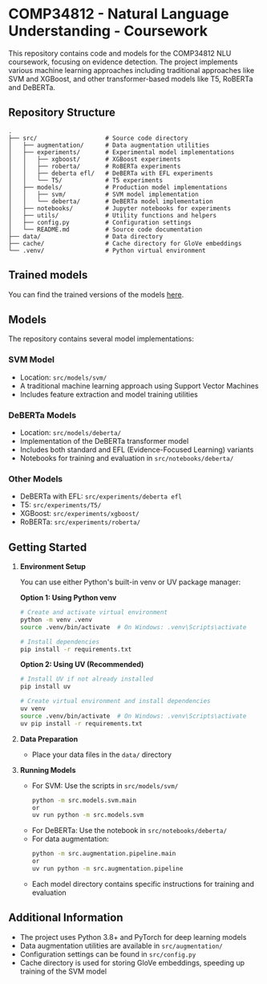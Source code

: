 # COMP34812 - Natural Language Understanding - Coursework

This repository contains code and models for the COMP34812 NLU coursework, focusing on evidence detection. The project implements various machine learning approaches including traditional approaches like SVM and XGBoost, and other transformer-based models like T5, RoBERTa and DeBERTa.

## Repository Structure

```
.
├── src/                   # Source code directory
│   ├── augmentation/      # Data augmentation utilities
│   ├── experiments/       # Experimental model implementations
│   │   ├── xgboost/       # XGBoost experiments
│   │   ├── roberta/       # RoBERTa experiments
│   │   ├── deberta efl/   # DeBERTa with EFL experiments
│   │   └── T5/            # T5 experiments
│   ├── models/            # Production model implementations
│   │   ├── svm/           # SVM model implementation
│   │   └── deberta/       # DeBERTa model implementation
│   ├── notebooks/         # Jupyter notebooks for experiments
│   ├── utils/             # Utility functions and helpers
│   ├── config.py          # Configuration settings
│   └── README.md          # Source code documentation
├── data/                  # Data directory
├── cache/                 # Cache directory for GloVe embeddings
└── .venv/                 # Python virtual environment
```

## Trained models

You can find the trained versions of the models [here](https://drive.google.com/drive/folders/1iPO9eOqhOcxakccri3-Thjm0wH09LKT4?usp=sharing).

## Models

The repository contains several model implementations:

### SVM Model

- Location: `src/models/svm/`
- A traditional machine learning approach using Support Vector Machines
- Includes feature extraction and model training utilities

### DeBERTa Models

- Location: `src/models/deberta/`
- Implementation of the DeBERTa transformer model
- Includes both standard and EFL (Evidence-Focused Learning) variants
- Notebooks for training and evaluation in `src/notebooks/deberta/`

### Other Models

- DeBERTa with EFL: `src/experiments/deberta efl`
- T5: `src/experiments/T5/`
- XGBoost: `src/experiments/xgboost/`
- RoBERTa: `src/experiments/roberta/`

## Getting Started

1. **Environment Setup**

   You can use either Python's built-in venv or UV package manager:

   **Option 1: Using Python venv**

   ```bash
   # Create and activate virtual environment
   python -m venv .venv
   source .venv/bin/activate  # On Windows: .venv\Scripts\activate

   # Install dependencies
   pip install -r requirements.txt
   ```

   **Option 2: Using UV (Recommended)**

   ```bash
   # Install UV if not already installed
   pip install uv

   # Create virtual environment and install dependencies
   uv venv
   source .venv/bin/activate  # On Windows: .venv\Scripts\activate
   uv pip install -r requirements.txt
   ```

2. **Data Preparation**

   - Place your data files in the `data/` directory

3. **Running Models**
   - For SVM: Use the scripts in `src/models/svm/`
     ```bash
     python -m src.models.svm.main
     or
     uv run python -m src.models.svm
     ```
   - For DeBERTa: Use the notebook in `src/notebooks/deberta/`
   - For data augmentation:
     ```bash
     python -m src.augmentation.pipeline.main
     or
     uv run python -m src.augmentation.pipeline
     ```
   - Each model directory contains specific instructions for training and evaluation

## Additional Information

- The project uses Python 3.8+ and PyTorch for deep learning models
- Data augmentation utilities are available in `src/augmentation/`
- Configuration settings can be found in `src/config.py`
- Cache directory is used for storing GloVe embeddings, speeding up training of the SVM model
